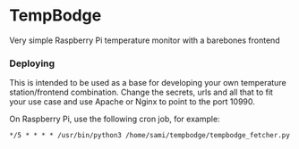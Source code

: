 # TempBodge

Very simple Raspberry Pi temperature monitor with a barebones frontend

### Deploying
This is intended to be used as a base for developing your own temperature
station/frontend combination. Change the secrets, urls and all that to
fit your use case and use Apache or Nginx to point to the port 10990.

On Raspberry Pi, use the following cron job, for example:
```
*/5 * * * * /usr/bin/python3 /home/sami/tempbodge/tempbodge_fetcher.py
```
